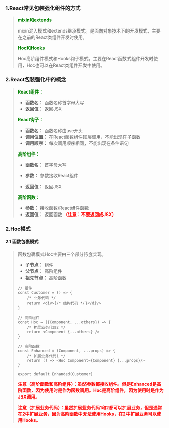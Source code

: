 ### 1.React常见包装强化组件的方式

> <font color=green>**mixin和extends**</font>
>
> mixin混入模式和extends继承模式。是面向对象技术下的开发模式，主要在之前的React类组件开发时使用。
>
> <font color=green>**Hoc和Hooks**</font>
>
> Hoc高阶组件模式和Hooks钩子模式。主要在React函数式组件开发时使用，Hoc也可以在React类组件开发中使用。



### 2.React包装强化中的概念

> <font color=green>**React组件：**</font>
>
> * **函数名：** 函数名称首字母大写
> * **返回值：** 返回JSX
>
> <font color=green>**React钩子：**</font>
>
> * **函数名：** 函数名称由use开头
> * **调用位置：** 在React函数组件顶层调用，不能出现在子函数
> * **调用顺序：** 每次调用顺序相同，不能出现在条件语句
>
> <font color=green>**高阶组件：**</font>
>
> * **函数名：** 首字母大写
>
> * **参数：** 参数接收React组件
>
> * **返回值：** 返回JSX
>
> <font color=green>**高阶函数：**</font>
>
> * **参数：** 接收函数/React组件函数
> * **返回值：** 返回函数 <font color=red>**（注意：不要返回成JSX）**</font>



### 2.Hoc模式

#### 2.1 函数包裹模式

> 函数包裹模式Hoc主要由三个部分嵌套实现。
>
> * **子节点：** 组件
> * **父节点：** 高阶组件
> * **祖先节点：** 高阶函数
>
> ```react
> // 组件
> const Customer = () => {
>     /* 业务代码 */
>     return <div>{/* 结构代码 */}</div>
> }
> 
> // 高阶组件
> const Hoc = ({Component, ...others}) => {
>     /* 扩展业务代码2 */ 
>     return <Component {...others} />
> }
> 
> // 高阶函数
> const Enhanced = (Component, ...props) => {
>     /* 扩展业务代码1 */ 
>     return () => <Hoc Component={Component} {...props}/>
> }
> 
> export default Enhanded(Customer)
> ```
>
> <font color=red>**注意（高阶函数和高阶组件）：虽然参数都接收组件。但是Enhanced是高阶函数，因为使用时是作为函数调用。Hoc是高阶组件，因为使用时是作为JSX调用。**</font>
>
> <font color=red>**注意（扩展业务代码）：虽然扩展业务代码1和2都可以扩展业务，但是通常在2中扩展业务，因为高阶函数中无法使用Hooks，在2中扩展业务可以使用Hooks。**</font>